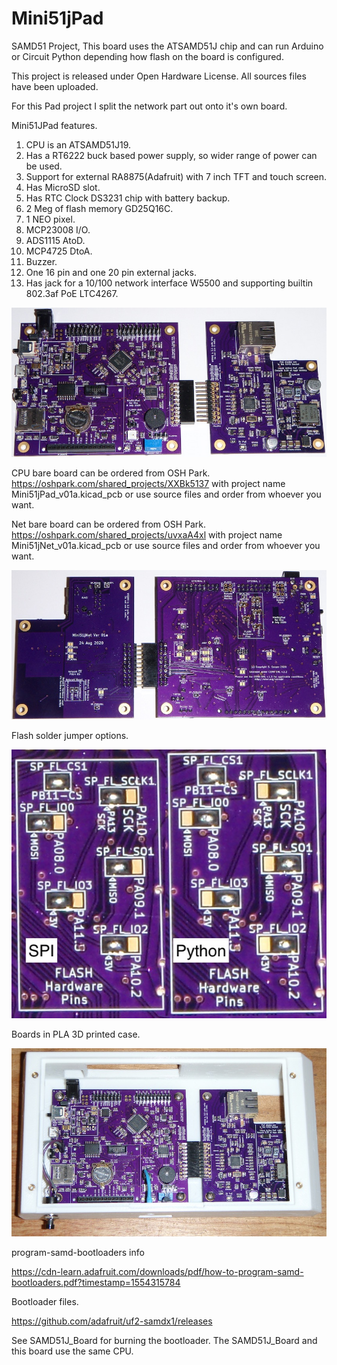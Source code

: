 # Mini51jPad
SAMD51 Project, This board uses the ATSAMD51J chip and can run Arduino or Circuit Python depending how flash on the board is configured.

This project is released under Open Hardware License. All sources files have been uploaded.

For this Pad project I split the network part out onto it's own board.

Mini51JPad features.
 1. CPU is an ATSAMD51J19.
 2. Has a RT6222 buck based power supply, so wider range of power can be used.
 3. Support for external RA8875(Adafruit) with 7 inch TFT and touch screen.
 4. Has MicroSD slot.
 5. Has RTC Clock DS3231 chip with battery backup.
 6. 2 Meg of flash memory GD25Q16C.
 7. 1 NEO pixel.
 8. MCP23008 I/O.
 9. ADS1115 AtoD.
10. MCP4725 DtoA.
11. Buzzer.
12. One 16 pin and one 20 pin external jacks.
13. Has jack for a 10/100 network interface W5500 and supporting builtin 802.3af PoE LTC4267.

![alt text](https://github.com/Sd4Projects/Mini51jPad/blob/master/Mini51jBoardsTop.jpg?raw=true "Boards Top")

CPU bare board can be ordered from OSH Park. https://oshpark.com/shared_projects/XXBk5137 with project name Mini51jPad_v01a.kicad_pcb or use source files and order from whoever you want.

Net bare board can be ordered from OSH Park. https://oshpark.com/shared_projects/uvxaA4xl with project name Mini51jNet_v01a.kicad_pcb or use source files and order from whoever you want.

![alt text](https://github.com/Sd4Projects/Mini51jPad/blob/master/Mini51jBoardsBottom.jpg?raw=true "Boards Bottom")

Flash solder jumper options.

![alt text](https://github.com/Sd4Projects/Mini51jPad/blob/master/Mini51Board_FlashSetup.jpg?raw=true "Flash")

Boards in PLA 3D printed case.

![alt text](https://github.com/Sd4Projects/Mini51jPad/blob/master/Mini51BoardsInCase.jpg?raw=true "case")

program-samd-bootloaders info

https://cdn-learn.adafruit.com/downloads/pdf/how-to-program-samd-bootloaders.pdf?timestamp=1554315784

Bootloader files.

https://github.com/adafruit/uf2-samdx1/releases

See SAMD51J_Board for burning the bootloader. The SAMD51J_Board and this board use the same CPU.

